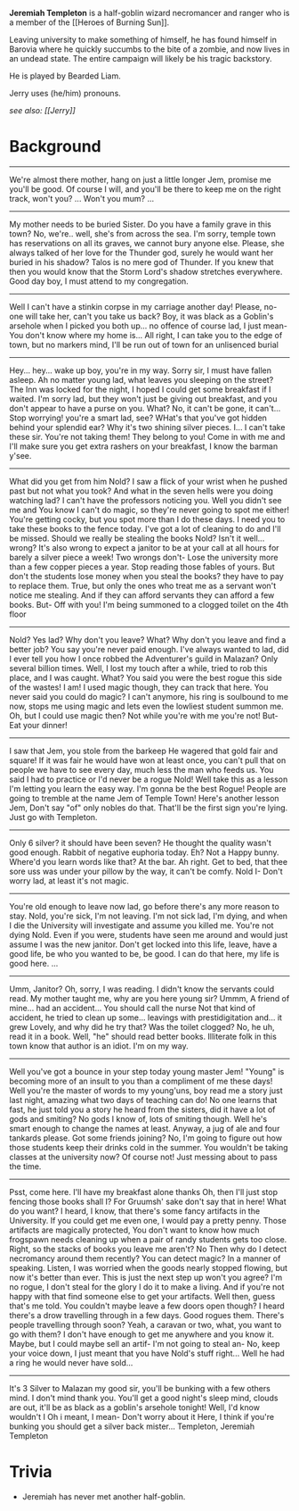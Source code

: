 **Jeremiah Templeton** is a half-goblin wizard necromancer and ranger who is a member of the [[Heroes of Burning Sun]].

Leaving university to make something of himself, he has found himself in Barovia where he quickly succumbs to the bite of a zombie, and now lives in an undead state. The entire campaign will likely be his tragic backstory.

He is played by Bearded Liam.

Jerry uses (he/him) pronouns.

*see also: [[Jerry]]*

# Background

----------
We're almost there mother, hang on just a little longer
Jem, promise me you'll be good.
Of course I will, and you'll be there to keep me on the right track, won't you?
...
Won't you mum?
... 

----------
My mother needs to be buried Sister.
Do you have a family grave in this town?
No, we're.. well, she's from across the sea.
I'm sorry, temple town has reservations on all its graves, we cannot bury anyone else.
Please, she always talked of her love for the Thunder god, surely he would want her buried in his shadow?
Talos is no mere god of Thunder. If you knew that then you would know that the Storm Lord's shadow stretches everywhere. Good day boy, I must attend to my congregation.

----------
Well I can't have a stinkin corpse in my carriage another day!
Please, no-one will take her, can't you take us back?
Boy, it was black as a Goblin's arsehole when I picked you both up... no offence of course lad, I just mean-
You don't know where my home is...
All right, I can take you to the edge of town, but no markers mind, I'll be run out of town for an unlisenced burial

----------
Hey... hey... wake up boy, you're in my way.
Sorry sir, I must have fallen asleep. 
Ah no matter young lad, what leaves you sleeping on the street?
The Inn was locked for the night, I hoped I could get some breakfast if I waited. 
I'm sorry lad, but they won't just be giving out breakfast, and you don't appear to have a purse on you.
What? No, it can't be gone, it can't...
Stop worrying! you're a smart lad, see? WHat's that you've got hidden behind your splendid ear? Why it's two shining silver pieces.
I... I can't take these sir.
You're not taking them! They belong to you! Come in with me and I'll make sure you get extra rashers on your breakfast, I know the barman y'see.

----------
What did you get from him Nold? I saw a flick of your wrist when he pushed past but not what you took?
And what in the seven hells were you doing watching lad? I can't have the professors noticing you.
Well you didn't see me and You know I can't do magic, so they're never going to spot me either!
You're getting cocky, but you spot more than I do these days. I need you to take these books to the fence today. I've got a lot of cleaning to do and I'll be missed.
Should we really be stealing the books Nold? Isn't it well... wrong?
It's also wrong to expect a janitor to be at your call at all hours for barely a silver piece a week!
Two wrongs don't-
Lose the university more than a few copper pieces a year. Stop reading those fables of yours.
But don't the students lose money when you steal the books? they have to pay to replace them.
True, but only the ones who treat me as a servant won't notice me stealing. And if they can afford servants they can afford a few books. 
But-
Off with you! I'm being summoned to a clogged toilet on the 4th floor

----------
Nold?
Yes lad?
Why don't you leave?
What?
Why don't you leave and find a better job? You say you're never paid enough.
I've always wanted to lad, did I ever tell you how I once robbed the Adventurer's guild in Malazan?
Only several billion times.
Well, I lost my touch after a while, tried to rob this place, and I was caught. 
What? You said you were the best rogue this side of the wastes!
I am! I used magic though, they can track that here.
You never said you could do magic?
I can't anymore, his ring is soulbound to me now, stops me using magic and lets even the lowliest student summon me.
Oh, but I could use magic then?
Not while you're with me you're not!
But-
Eat your dinner!

----------
I saw that Jem, you stole from the barkeep
He wagered that gold fair and square!
If it was fair he would have won at least once, you can't pull that on people we have to see every day, much less the man who feeds us.
You said I had to practice or I'd never be a rogue Nold!
Well take this as a lesson I'm letting you learn the easy way.
I'm gonna be the best Rogue! People are going to tremble at the name Jem of Temple Town!
Here's another lesson Jem, Don't say "of" only nobles do that. That'll be the first sign you're lying. Just go with Templeton.

----------
Only 6 silver? it should have been seven?
He thought the quality wasn't good enough. Rabbit of negative euphoria today.
Eh?
Not a Happy bunny.
Where'd you learn words like that?
At the bar.
Ah right. Get to bed, that thee sore uss was under your pillow by the way, it can't be comfy.
Nold I-
Don't worry lad, at least it's not magic.

----------
You're old enough to leave now lad, go before there's any more reason to stay.
Nold, you're sick, I'm not leaving.
I'm not sick lad, I'm dying, and when I die the University will investigate and assume you killed me.
You're not dying Nold. Even if you were, students have seen me around and would just assume I was the new janitor.
Don't get locked into this life, leave, have a good life, be who you wanted to be, be good.
I can do that here, my life is good here.
...

----------
Umm, Janitor?
Oh, sorry, I was reading.
I didn't know the servants could read.
My mother taught me, why are you here young sir?
Ummm, A friend of mine... had an accident...
You should call the nurse
Not that kind of accident, he tried to clean up some... leavings with prestidigitation and... it grew
Lovely, and why did he try that? Was the toilet clogged?
No, he uh, read it in a book.
Well, "he" should read better books. Illiterate folk in this town know that author is an idiot. I'm on my way.

----------
Well you've got a bounce in your step today young master Jem!
"Young" is becoming more of an insult to you than a compliment of me these days!
Well you're the master of words to my young'uns, boy read me a story just last night, amazing what two days of teaching can do!
No one learns that fast, he just told you a story he heard from the sisters, did it have a lot of gods and smiting?
No gods I know of, lots of smiting though.
Well he's smart enough to change the names at least. Anyway, a jug of ale and four tankards please.
Got some friends joining?
No, I'm going to figure out how those students keep their drinks cold in the summer.
You wouldn't be taking classes at the university now?
Of course not! Just messing about to pass the time.

----------
Psst, come here.
I'll have my breakfast alone thanks
Oh, then I'll just stop fencing those books shall I?
For Gruumsh' sake don't say that in here! What do you want?
I heard, I know, that there's some fancy artifacts in the University. If you could get me even one, I would pay a pretty penny.
Those artifacts are magically protected, You don't want to know how much frogspawn needs cleaning up when a pair of randy students gets too close.
Right, so the stacks of books you leave me aren't?
No
Then why do I detect necromancy around them recently?
You can detect magic?
In a manner of speaking. Listen, I was worried when the goods nearly stopped flowing, but now it's better than ever. This is just the next step up won't you agree?
I'm no rogue, I don't steal for the glory I do it to make a living. And if you're not happy with that find someone else to get your artifacts.
Well then, guess that's me told. You couldn't maybe leave a few doors open though? I heard there's a drow travelling through in a few days. Good rogues them.
There's people travelling through soon?
Yeah, a caravan or two, what, you want to go with them?
I don't have enough to get me anywhere and you know it.
Maybe, but I could maybe sell an artif-
I'm not going to steal an-
No, keep your voice down, I just meant that you have Nold's stuff right... Well he had a ring he would never have sold...

----------
It's 3 Silver to Malazan my good sir, you'll be bunking with a few others mind.
I don't mind thank you. 
You'll get a good night's sleep mind, clouds are out, it'll be as black as a goblin's arsehole tonight!
Well, I'd know wouldn't I
Oh i meant, I mean-
Don't worry about it
Here, I think if you're bunking you should get a silver back mister...
Templeton, Jeremiah Templeton

# Trivia

- Jeremiah has never met another half-goblin.